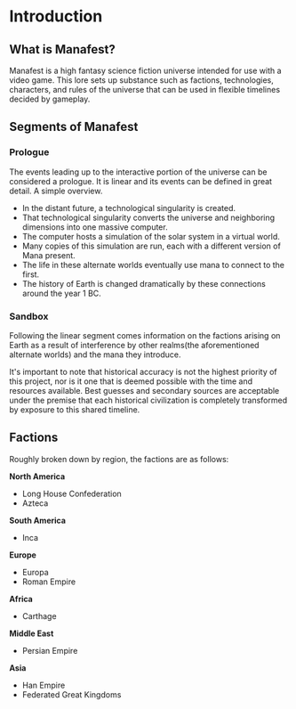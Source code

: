 # Introduction

## What is Manafest?
Manafest is a high fantasy science fiction universe intended for use
with a video game. This lore sets up substance such as factions, 
technologies, characters, and rules of the universe that can be used
in flexible timelines decided by gameplay.

## Segments of Manafest

### Prologue
The events leading up to the interactive portion of the universe can
be considered a prologue. It is linear and its events can be defined
in great detail. A simple overview.

- In the distant future, a technological singularity is created.
- That technological singularity converts the universe and neighboring dimensions into one massive computer.
- The computer hosts a simulation of the solar system in a virtual world.
- Many copies of this simulation are run, each with a different version of Mana present.
- The life in these alternate worlds eventually use mana to connect to the first.
- The history of Earth is changed dramatically by these connections around the year 1 BC.

### Sandbox
Following the linear segment comes information on the factions arising on Earth as a result of
interference by other realms(the aforementioned alternate worlds) and the mana they introduce.

It's important to note that historical accuracy is not the highest priority of this project, nor
is it one that is deemed possible with the time and resources available. Best guesses and secondary
sources are acceptable under the premise that each historical civilization is completely transformed
by exposure to this shared timeline. 

## Factions
Roughly broken down by region, the factions are as follows:


**North America**
- Long House Confederation
- Azteca

**South America**
- Inca

**Europe**
- Europa
- Roman Empire

**Africa**
- Carthage

**Middle East**
- Persian Empire

**Asia**
- Han Empire
- Federated Great Kingdoms